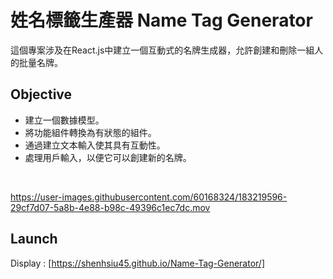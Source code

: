 # 姓名標籤生產器 Name Tag Generator

這個專案涉及在React.js中建立一個互動式的名牌生成器，允許創建和刪除一組人的批量名牌。

## Objective
* 建立一個數據模型。
* 將功能組件轉換為有狀態的組件。
* 通過建立文本輸入使其具有互動性。
* 處理用戶輸入，以便它可以創建新的名牌。
</br>

https://user-images.githubusercontent.com/60168324/183219596-29cf7d07-5a8b-4e88-b98c-49396c1ec7dc.mov

## Launch

Display : [https://shenhsiu45.github.io/Name-Tag-Generator/]

